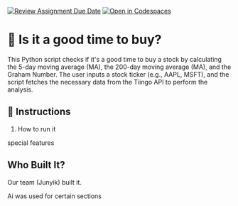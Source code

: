 [![Review Assignment Due Date](https://classroom.github.com/assets/deadline-readme-button-22041afd0340ce965d47ae6ef1cefeee28c7c493a6346c4f15d667ab976d596c.svg)](https://classroom.github.com/a/9x6qoLrK)
[![Open in Codespaces](https://classroom.github.com/assets/launch-codespace-2972f46106e565e64193e422d61a12cf1da4916b45550586e14ef0a7c637dd04.svg)](https://classroom.github.com/open-in-codespaces?assignment_repo_id=19374584)
# 💸 Is it a good time to buy?

This Python script checks if it's a good time to buy a stock by calculating the 5-day moving average (MA), the 200-day moving average (MA), and the Graham Number. The user inputs a stock ticker (e.g., AAPL, MSFT), and the script fetches the necessary data from the Tiingo API to perform the analysis.


## 🚀 Instructions

1. How to run it


special features

## Who Built It?

Our team (Junyik) built it. 

Ai was used for certain sections
